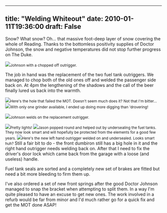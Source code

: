 
---
title: "Welding Whiteout"
date: 2010-01-11T19:36:00
draft: False
---

Snow?  What snow?  Oh... that massive foot-deep layer of snow covering the whole of Reading.  Thanks to the bottomless positivity supplies of Doctor Johnson, the snow and negative temperatures did not stop further progress on The Duke.

<a href="http://danandtheduke.co.uk/uploaded_images/IMG_7099-775704.JPG"><img src="http://danandtheduke.co.uk/uploaded_images/IMG_7099-775657.JPG"/></a><span style="font-size:85%;">Johnson with a chopped off outrigger.</span>

The job in hand was the replacement of the two fuel tank <span>outriggers</span>.  We managed to chop both of the old ones off and welded the passenger side back on.  At 4pm the lengthening of the shadows and the call of the beer finally lured us back into the warmth.

<a href="http://danandtheduke.co.uk/uploaded_images/IMG_7101-750786.JPG"><img src="http://danandtheduke.co.uk/uploaded_images/IMG_7101-750780.JPG"/></a><span style="font-size:85%;">Here's the hole that failed the MOT.  Doesn't seem much does it?  Not that I'm bitter...
</span>
<a href="http://danandtheduke.co.uk/uploaded_images/IMG_7104-750760.JPG"><img src="http://danandtheduke.co.uk/uploaded_images/IMG_7104-750722.JPG"/></a><span style="font-size:85%;">With only one grinder available, I ended up doing more digging than '<span>drovering</span>!</span>

<a href="http://danandtheduke.co.uk/uploaded_images/IMG_7107-718053.JPG"><img src="http://danandtheduke.co.uk/uploaded_images/IMG_7107-718006.JPG"/></a><span style="font-size:85%;">Johnson welds on the replacement outrigger.</span>

<a href="http://danandtheduke.co.uk/uploaded_images/IMG_7125-717982.JPG"><img src="http://danandtheduke.co.uk/uploaded_images/IMG_7125-717978.JPG"/></a><span style="font-size:85%;">Pretty lights!
</span>
<a href="http://danandtheduke.co.uk/uploaded_images/IMG_7135-787237.JPG"><img src="http://danandtheduke.co.uk/uploaded_images/IMG_7135-787197.JPG"/></a><span style="font-size:85%;">Jason popped round and helped out by <span>undersealing</span> the fuel tanks.  They now look smart and will hopefully be protected from the elements for a good few years.
</span>
<a href="http://danandtheduke.co.uk/uploaded_images/IMG_7142-787173.JPG"><img src="http://danandtheduke.co.uk/uploaded_images/IMG_7142-787168.JPG"/></a><span style="font-size:85%;">Here's the new left hand outrigger welded on and undersealed.  Looks smart huh?
</span>
Still a fair bit to do - the front <span>dumbiron</span> still has a big hole in it and the right hand outrigger needs welding back on.  After that I need to fix the driver's door lock which came back from the garage with a loose (and useless) handle.

Fuel tank seals are sorted and a completely new set of brakes are fitted but need a bit more bleeding to firm them up.

I've also ordered a set of new front springs after the good Doctor Johnson managed to snap the bracket when attempting to split them.  In a way I'm quite pleased to have an excuse to get new ones.  The work involved in a <span>refurb</span> would be far from minor and I'd much rather go for a quick fix and get the MOT done ASAP!